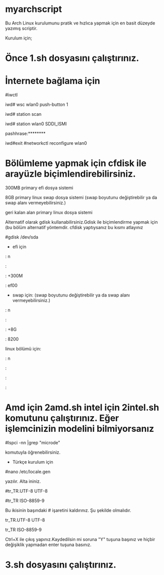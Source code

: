 # myarchscript

Bu Arch Linux kurulumunu pratik ve hızlıca yapmak için en basit düzeyde yazımış scriptir.

Kurulum için;

# Önce 1.sh dosyasını çalıştırınız.

# İnternete bağlama için
#iwctl

iwd# wsc wlan0 push-button 1

iwd# station scan

iwd# station wlan0 SDDI_ISMI

pashhrase:********

iwd#exit
#networkctl reconfigure wlan0

# Bölümleme yapmak için  cfdisk ile arayüzle biçimlendirebilirsiniz. 

300MB primary efi dosya sistemi

8GB primary linux swap dosya sistemi (swap boyutunu değiştirebilir ya da swap alanı vermeyebilirsiniz.)

geri kalan alan primary linux dosya sistemi

Alternatif olarak gdisk kullanabilirsiniz.Gdisk ile biçimlendirme yapmak için (bu bölüm alternatif yöntemdir. cfdisk yaptıysanız bu kısmı atlayınız

#gdisk /dev/sda

* efi için

: n

:

: +300M

: ef00

* swap için: (swap boyutunu değiştirebilir ya da swap alanı vermeyebilirsiniz.)

: n

:

: +8G

: 8200

linux bölümü için:

: n

:

:

:

# Amd için 2amd.sh intel için 2intel.sh komutunu çalıştırınız. Eğer işlemcinizin modelini bilmiyorsanız

#lspci -nn |grep "microde"

komutuyla öğrenebilirsiniz.

* Türkçe kurulum için 

#nano /etc/locale.gen

yazılır. Alta ininiz.

#tr_TR.UTF-8 UTF-8

#tr_TR ISO-8859-9

Bu ikisinin başındaki # işaretini kaldırınız. Şu şekilde olmalıdır.

tr_TR.UTF-8 UTF-8

tr_TR ISO-8859-9

Ctrl+X ile çıkış yapınız.Kaydedilsin mi soruna "Y" tuşuna başınız ve hiçbir değişiklik yapmadan enter tuşuna basınız.

# 3.sh dosyasını çalıştırınız.
